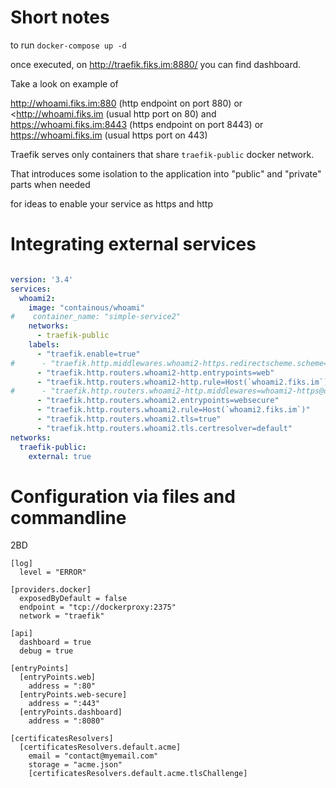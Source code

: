 # Short notes

to run `docker-compose up -d`

once executed, on  http://traefik.fiks.im:8880/  you can find dashboard.

Take a look on example of 

<http://whoami.fiks.im:880> (http endpoint on port 880) or <<http://whoami.fiks.im> (usual http port on 80)
and
<https://whoami.fiks.im:8443> (https endpoint on port 8443) or <https://whoami.fiks.im> (usual https port on 443)


Traefik serves only containers that share `traefik-public` docker network.

That introduces some isolation to the application into "public" and "private" parts when needed

for ideas to enable your service as https and http


# Integrating external services 


```yaml

version: '3.4'
services:
  whoami2:
    image: "containous/whoami"
#    container_name: "simple-service2"
    networks:
      - traefik-public
    labels:
      - "traefik.enable=true"
#      - "traefik.http.middlewares.whoami2-https.redirectscheme.scheme=https"
      - "traefik.http.routers.whoami2-http.entrypoints=web"
      - "traefik.http.routers.whoami2-http.rule=Host(`whoami2.fiks.im`)"
#      - "traefik.http.routers.whoami2-http.middlewares=whoami2-https@docker"
      - "traefik.http.routers.whoami2.entrypoints=websecure"
      - "traefik.http.routers.whoami2.rule=Host(`whoami2.fiks.im`)"
      - "traefik.http.routers.whoami2.tls=true"
      - "traefik.http.routers.whoami2.tls.certresolver=default"
networks:
  traefik-public:
    external: true
```


# Configuration via files and commandline

2BD

```
[log]
  level = "ERROR"

[providers.docker]
  exposedByDefault = false
  endpoint = "tcp://dockerproxy:2375"
  network = "traefik"

[api]
  dashboard = true
  debug = true

[entryPoints]
  [entryPoints.web]
    address = ":80"
  [entryPoints.web-secure]
    address = ":443"
  [entryPoints.dashboard]
    address = ":8080"

[certificatesResolvers]
  [certificatesResolvers.default.acme]
    email = "contact@myemail.com"
    storage = "acme.json"
    [certificatesResolvers.default.acme.tlsChallenge]
```


